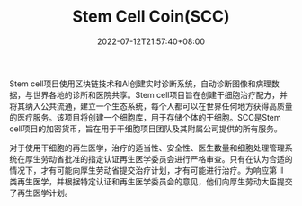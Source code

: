﻿---
weight: 
title: "Stem Cell Coin(SCC)"
description: "Stem cell使用区块链技术和AI创建实时诊断系统，自动诊断图像和病理数据，与世界各地的诊所和医院共享"
date: 2022-07-12T21:57:40+08:00
lastmod: 2022-07-12T16:45:40+08:00
draft: false
authors: ["浮尘"]
featuredImage: "stem-cell-coinscc.webp"
link: "https://www.stemcell-pj.net/"
tags: ["数字代币","Stem Cell Coin(SCC)"]
categories: ["navigation"]
navigation: ["数字代币"]
lightgallery: true
toc: true
pinned: false
recommend: false
recommend1: false
---
Stem cell项目使用区块链技术和AI创建实时诊断系统，自动诊断图像和病理数据，与世界各地的诊所和医院共享。Stem cell项目旨在创建干细胞治疗配方，并将其纳入公共流通，建立一个生态系统，每个人都可以在世界任何地方获得高质量的医疗服务。该项目将创建一个细胞库，用于存储个体的干细胞。SCC是Stem cell项目的加密货币，旨在用于干细胞项目团队及其附属公司提供的所有服务。

对于使用干细胞的再生医学，治疗的适当性、安全性、医生数量和细胞处理管理系统在厚生劳动省批准的指定认证再生医学委员会进行严格审查。只有在认为合适的情况下，才有可能向厚生劳动省提交治疗计划，才有可能进行治疗。为响应第 II 类再生医学，并根据特定认证和再生医学委员会的意见，他们向厚生劳动大臣提交了再生医学计划。


